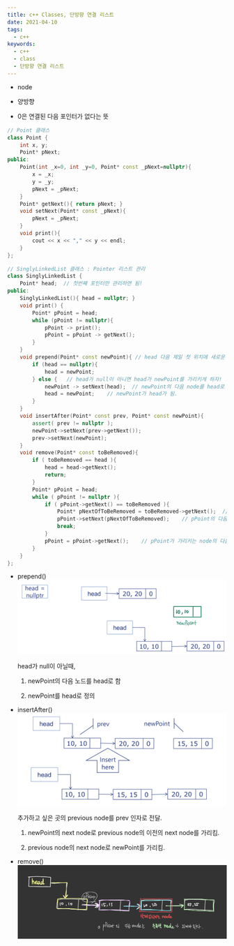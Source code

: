 ```yaml
---
title: c++ Classes, 단방향 연결 리스트
date: 2021-04-10
tags:
  - c++
keywords:
  - c++
  - class
  - 단방향 연결 리스트
---
```


- node

- 양방향

- 0은 연결된 다음 포인터가 없다는 뜻

```cpp
// Point 클래스
class Point {
    int x, y;
    Point* pNext;
public:
    Point(int _x=0, int _y=0, Point* const _pNext=nullptr){
        x = _x;
        y = _y;
        pNext = _pNext;
    }
    Point* getNext(){ return pNext; }
    void setNext(Point* const _pNext){
        pNext = _pNext;
    }
    void print(){
        cout << x << "," << y << endl;
    }
};
```

```cpp
// SinglyLinkedList 클래스 : Pointer 리스트 관리
class SinglyLinkedList {
    Point* head;  // 첫번째 포인터만 관리하면 됨!
public:
    SinglyLinkedList(){ head = nullptr; }
    void print() {
        Point* pPoint = head;
        while (pPoint != nullptr){
            pPoint -> print();
            pPoint = pPoint -> getNext();
        }
    }
    void prepend(Point* const newPoint){ // head 다음 제일 첫 위치에 새로운 Point를 추가!
        if (head == nullptr){
            head = newPoint;
        } else {   // head가 null이 아니면 head가 newPoint를 가리키게 하자!
            newPoint -> setNext(head);  // newPoint의 다음 node를 head로 함.
            head = newPoint;    // newPoint가 head가 됨.
        }
    }
    void insertAfter(Point* const prev, Point* const newPoint){
        assert( prev != nullptr );
        newPoint->setNext(prev->getNext());
        prev->setNext(newPoint);
    }
    void remove(Point* const toBeRemoved){
        if ( toBeRemoved == head ){
            head = head->getNext();
            return;
        }
        Point* pPoint = head;
        while ( pPoint != nullptr ){
            if ( pPoint->getNext() == toBeRemoved ){
                Point* pNextOfToBeRemoved = toBeRemoved->getNext();  // 삭제될 node의 다음 node를 pNextOfToBeRemoved라고 정의.
                pPoint->setNext(pNextOfToBeRemoved);    // pPoint의 다음 노드로 pNextOfToBeRemoved를 가리킴.
                break;
            }
            pPoint = pPoint->getNext();    // pPoint가 가리키는 node의 다음 noderk toBeRemoved가 될 때를 찾기 위해서.
        }
    }
};
```

- prepend()
  ![](singleList.jpeg)

  head가 null이 아닐때,

  1. newPoint의 다음 노드를 head로 함

  2. newPoint를 head로 정의

- insertAfter()
  ![](singleListInsert.jpeg)

  추가하고 싶은 곳의 previous node를 prev 인자로 전달.

  1. newPoint의 next node로 previous node의 이전의 next node를 가리킴.

  2. previous node의 next node로 newPoint를 가리킴.

- remove()
  ![](removeList.jpeg)
